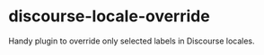 discourse-locale-override
=========================

Handy plugin to override only selected labels in Discourse locales. 
